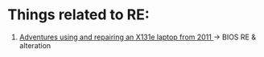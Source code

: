 # Things related to RE:
1. [Adventures using and repairing an X131e laptop from 2011 ](https://halestrom.net/darksleep/blog/047_x131e_repair/) -> BIOS RE & alteration
